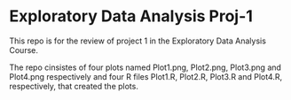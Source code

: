 # Exploratory Data Analysis Proj-1
This repo is for the review of project 1 in the Exploratory Data Analysis Course.

The repo cinsistes of four plots named Plot1.png, Plot2.png, Plot3.png and Plot4.png respectively and four R files Plot1.R, Plot2.R, Plot3.R and Plot4.R, respectively, that created the plots. 
